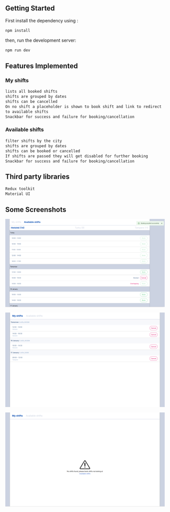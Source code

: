 ## Getting Started

First install the dependency using :
```bash
npm install 
```
then, run the development server:

```bash
npm run dev
```
## Features Implemented

### My shifts
    lists all booked shifts
    shifts are grouped by dates
    shifts can be cancelled
    On no shift a placeholder is shown to book shift and link to redirect to available shifts 
    Snackbar for success and failure for booking/cancellation 
### Available shifts
    filter shifts by the city
    shifts are grouped by dates
    shifts can be booked or cancelled
    If shifts are passed they will get disabled for further booking
    Snackbar for success and failure for booking/cancellation 

## Third party libraries
    Redux toolkit
    Material UI

## Some Screenshots 
![Sample Image](./src/assets/screenshots/Screenshot%20from%202024-01-13%2021-16-35.png)

![Sample Image](./src/assets/screenshots//Screenshot%20from%202024-01-13%2021-17-43.png)

![Sample Image](./src/assets/screenshots/Screenshot%20from%202024-01-13%2021-17-01.png)

